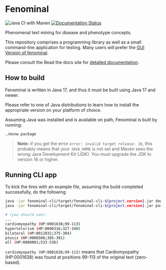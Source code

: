 # Fenominal

![Java CI with Maven](https://github.com/monarch-initiative/fenominal/workflows/Java%20CI%20with%20Maven/badge.svg)
[![Documentation Status](https://readthedocs.org/projects/fenominal/badge/?version=latest)](https://fenominal.readthedocs.io/en/latest/?badge=latest)


Phenomenal text mining for disease and phenotype concepts.

This repository comprises a programming library as well as a small command-line application for testing.
Many users will prefer the [GUI Version of fenominal](https://github.com/monarch-initiative/fenominal-gui).

Please consult the Read the docs site for [detailed documentation](https://fenominal.readthedocs.io/en/latest).

## How to build

Fenominal is written in Java 17, and thus it must be built using Java 17 and newer. 

Please refer to one of Java distributions to learn how to install the appropriate version on your platform of choice.

Assuming Java was installed and is available on path, Fenominal is built by running:

```bash
./mvnw package
```

> **Note:** if you get the error ``error: invalid target release: 16``, this probably means
that your `JAVA_HOME` is not set and Maven sees the wrong Java Development Kit (JDK). You must upgrade the JDK 
> to version 16 or higher. 


## Running CLI app

To kick the tires with an example file, assuming the build completed successfully, do the following
```bash
java -jar fenominal-cli/target/fenominal-cli-${project.version}.jar download
java -jar fenominal-cli/target/fenominal-cli-${project.version}.jar parse -i fenominal-cli/src/main/resources/noonan6vignette.txt 

# (you should see):
...
cardiomyopathy (HP:0001638;99-113)
hypertelorism (HP:0000316;327-340)
bilateral (HP:0012832;375-384)
ptosis (HP:0000508;385-391)
all (HP:0000001;533-536)
```

`cardiomyopathy (HP:0001638;99-113)` means that Cardiomyopathy (HP:0001638) 
was found at positions 99-113 of the original text (zero-based).

